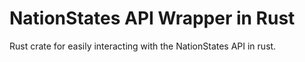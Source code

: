 # NationStates API Wrapper in Rust
Rust crate for easily interacting with the NationStates API in rust.
